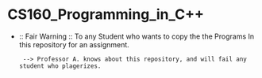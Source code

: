 # CS160_Programming_in_C++

* ::  Fair Warning  :: To any Student who wants to copy the the Programs In this repository for an assignment. 


       --> Professor A. knows about this repository, and will fail any student who plagerizes.  
